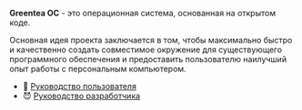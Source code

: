**Greentea ОС** - это операционная система, основанная на открытом коде.

Основная идея проекта заключается в том, чтобы максимально быстро и качественно создать совместимое окружение для существующего программного обеспечения и предоставить пользователю наилучший опыт работы с персональным компьютером.

* :busts_in_silhouette: [Руководство пользователя](User-Guide/README.md)
* :smiling_imp: [Руководство разработчика](Developer-Guide/README.md)

